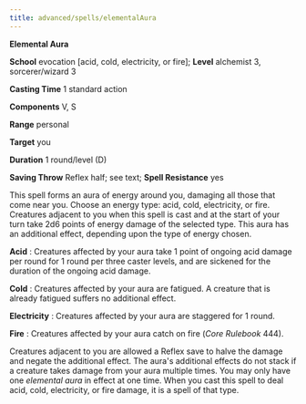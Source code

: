 ```yaml
---
title: advanced/spells/elementalAura
---
```

 **Elemental Aura**

**School** evocation [acid, cold, electricity, or fire]; **Level** alchemist 3, sorcerer/wizard 3

**Casting Time** 1 standard action

**Components** V, S

**Range** personal

**Target** you

**Duration** 1 round/level (D)

**Saving Throw** Reflex half; see text; **Spell Resistance** yes

This spell forms an aura of energy around you, damaging all those that come near you. Choose an energy type: acid, cold, electricity, or fire. Creatures adjacent to you when this spell is cast and at the start of your turn take 2d6 points of energy damage of the selected type. This aura has an additional effect, depending upon the type of energy chosen.

**Acid** : Creatures affected by your aura take 1 point of ongoing acid damage per round for 1 round per three caster levels, and are sickened for the duration of the ongoing acid damage.

**Cold** : Creatures affected by your aura are fatigued. A creature that is already fatigued suffers no additional effect.

**Electricity** : Creatures affected by your aura are staggered for 1 round.

**Fire** : Creatures affected by your aura catch on fire (_Core Rulebook_ 444).

Creatures adjacent to you are allowed a Reflex save to halve the damage and negate the additional effect. The aura's additional effects do not stack if a creature takes damage from your aura multiple times. You may only have one _elemental aura_ in effect at one time. When you cast this spell to deal acid, cold, electricity, or fire damage, it is a spell of that type.

